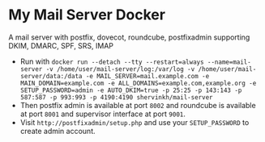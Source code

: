 # My Mail Server Docker
A mail server with postfix, dovecot, roundcube, postfixadmin supporting DKIM, DMARC, SPF, SRS, IMAP
- Run with `docker run --detach --tty --restart=always --name=mail-server -v /home/user/mail-server/log:/var/log -v /home/user/mail-server/data:/data -e MAIL_SERVER=mail.example.com -e MAIN_DOMAIN=example.com -e ALL_DOMAINS=example.com,example.org -e SETUP_PASSWORD=admin -e AUTO_DKIM=true -p 25:25 -p 143:143 -p 587:587 -p 993:993 -p 4190:4190 shervinkh/mail-server`
- Then postfix admin is available at port `8002` and roundcube is available at port `8001` and supervisor interface at port `9001`.
- Visit `http://postfixadmin/setup.php` and use your `SETUP_PASSWORD` to create admin account.

